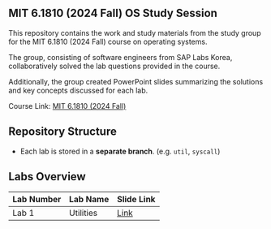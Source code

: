 ## MIT 6.1810 (2024 Fall) OS Study Session

This repository contains the work and study materials from the study group for the MIT 6.1810 (2024 Fall) course on operating systems.

The group, consisting of software engineers from SAP Labs Korea, collaboratively solved the lab questions provided in the course.

Additionally, the group created PowerPoint slides summarizing the solutions and key concepts discussed for each lab.

Course Link: [MIT 6.1810 (2024 Fall)](https://pdos.csail.mit.edu/6.1810/2024/)

## Repository Structure

- Each lab is stored in a **separate branch**. (e.g. `util`, `syscall`)

## Labs Overview

| Lab Number | Lab Name  | Slide Link |
| ---------- | --------- | ---------- |
| Lab 1      | Utilities | [Link](#)  |
